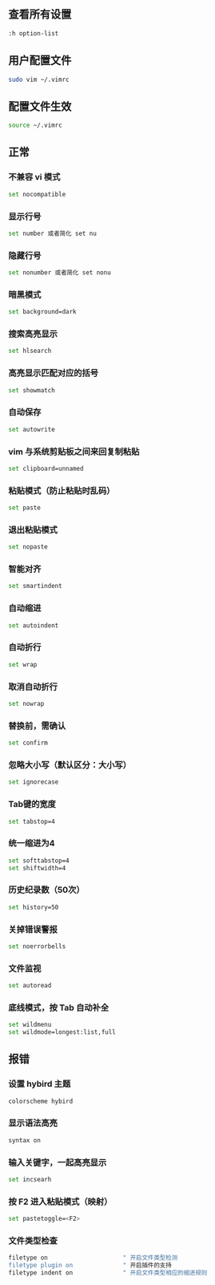 ## 查看所有设置

```sh
:h option-list
```

## 用户配置文件

```sh
sudo vim ~/.vimrc
```

## 配置文件生效

```sh
source ~/.vimrc
```

## 正常

### 不兼容 vi 模式

```sh
set nocompatible
```

### 显示行号

```sh
set number 或者简化 set nu
```

### 隐藏行号

```sh
set nonumber 或者简化 set nonu
```

### 暗黑模式

```sh
set background=dark
```

### 搜索高亮显示

```sh
set hlsearch
```

### 高亮显示匹配对应的括号

```sh
set showmatch
```

### 自动保存

```sh
set autowrite
```

### vim 与系统剪贴板之间来回复制粘贴

```sh
set clipboard=unnamed
```

### 粘贴模式（防止粘贴时乱码）

```sh
set paste
```

### 退出粘贴模式

```sh
set nopaste
```

### 智能对齐

```sh
set smartindent
```

### 自动缩进

```sh
set autoindent
```

### 自动折行

```sh
set wrap
```

### 取消自动折行

```sh
set nowrap
```

### 替换前，需确认

```sh
set confirm
```

### 忽略大小写（默认区分：大小写）

```sh
set ignorecase
```

### Tab键的宽度

```sh
set tabstop=4
```

### 统一缩进为4

```sh
set softtabstop=4
set shiftwidth=4
```

### 历史纪录数（50次）

```sh
set history=50
```

### 关掉错误警报

```sh
set noerrorbells
```

### 文件监视

```sh
set autoread
```

### 底线模式，按 Tab 自动补全

```sh
set wildmenu
set wildmode=longest:list,full
```

## 报错

### 设置 hybird 主题

```sh
colorscheme hybird
```

### 显示语法高亮

```sh
syntax on
```

### 输入关键字，一起高亮显示

```sh
set incsearh
```

### 按 F2 进入粘贴模式（映射）

```sh
set pastetoggle=<F2>
```

### 文件类型检查

```sh
filetype on                     " 开启文件类型检测
filetype plugin on              " 开启插件的支持
filetype indent on              " 开启文件类型相应的缩进规则
```

